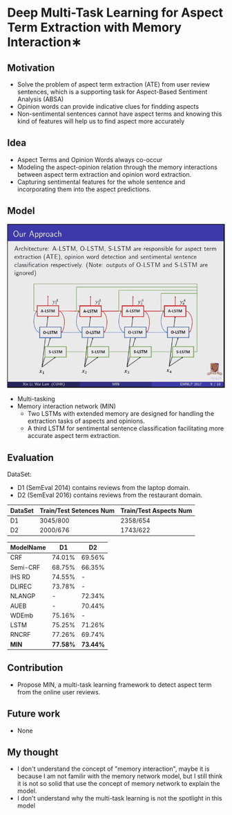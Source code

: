 # Deep Multi-Task Learning for Aspect Term Extraction with Memory Interaction∗

## Motivation

- Solve the problem of aspect term extraction (ATE) from user review sentences, which is a supporting task for Aspect-Based Sentiment Analysis (ABSA)
- Opinion words can provide indicative clues for findding aspects
- Non-sentimental sentences cannot have aspect terms and knowing this kind of features will help us to find aspect more accurately

## Idea

- Aspect Terms and Opinion Words always co-occur
- Modeling the aspect-opinion relation through the memory interactions between aspect term extraction and opinion word extraction.
- Capturing sentimental features for the whole sentence and incorporating them into the aspect predictions.

## Model

![min](img/min.png)

- Multi-tasking
- Memory interaction network (MIN)
    - Two LSTMs with extended memory are designed for handling the extraction tasks of aspects and opinions.
    - A third LSTM for sentimental sentence classification facilitating more accurate aspect term extraction.


## Evaluation

DataSet:
- D1 (SemEval 2014) contains reviews from the laptop domain.
- D2 (SemEval 2016) contains reviews from the restaurant domain.


| DataSet | Train/Test Setences Num | Train/Test Aspects Num |
| ------- | ----------------------- | ---------------------- |
| D1      | 3045/800                | 2358/654               |
| D2      | 2000/676                | 1743/622               |

| ModelName | D1         | D2         |
| --------- | ---------- | ---------- |
| CRF       | 74.01%     | 69.56%     |
| Semi-CRF  | 68.75%     | 66.35%     |
| IHS RD    | 74.55%     | -          |
| DLIREC    | 73.78%     | -          |
| NLANGP    | -          | 72.34%     |
| AUEB      | -          | 70.44%     |
| WDEmb     | 75.16%     | -          |
| LSTM      | 75.25%     | 71.26%     |
| RNCRF     | 77.26%     | 69.74%     |
| **MIN**   | **77.58%** | **73.44%** |


## Contribution

- Propose MIN, a multi-task learning framework to detect aspect term from the online user reviews.

## Future work

- None

## My thought

- I don't understand the concept of "memory interaction", maybe it is because I am not familir with the memory network model, but I still think it is not so solid that use the concept of memory network to explain the model.
- I don't understand why the multi-task learning is not the spotlight in this model